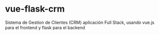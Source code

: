 # vue-flask-crm
Sistema de Gestion de Clientes (CRM) aplicación Full Stack, usando vue.js para el frontend y flask para el backend
